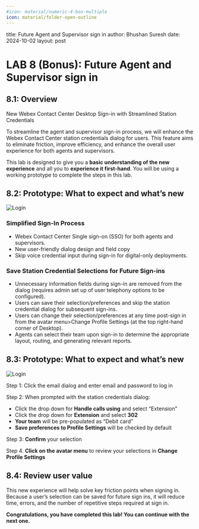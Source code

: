 ```yaml
---
#icon: material/numeric-4-box-multiple
icon: material/folder-open-outline
---
```


title: Future Agent and Supervisor sign in
author: Bhushan Suresh 
date: 2024-10-02
layout: post

# LAB 8 (Bonus): Future Agent and Supervisor sign in

## 8.1: Overview

New Webex Contact Center Desktop Sign-in with Streamlined Station Credentials

To streamline the agent and supervisor sign-in process, we will enhance the Webex Contact Center station credentials dialog for users. This feature aims to eliminate friction, improve efficiency, and enhance the overall user experience for both agents and supervisors.

This lab is designed to give you a **basic understanding of the new experience** and all you to **experience it first-hand**. You will be using a working prototype to complete the steps in this lab.


## 8.2: Prototype: What to expect and what’s new

 ![Login](../assets/images/Analyzer/topic1.png)

### Simplified Sign-In Process

- Webex Contact Center Single sign-on (SSO) for both agents and supervisors.
- New user-friendly dialog design and field copy
- Skip voice credential input during sign-in for digital-only deployments.
    

### Save Station Credential Selections for Future Sign-ins

- Unnecessary information fields during sign-in are removed from the dialog (requires admin set up of user telephony options to be configured).
- Users can save their selection/preferences and skip the station credential dialog for subsequent sign-ins.
- Users can change their selection/preferences at any time post-sign in from the avatar menu>Change Profile Settings (at the top right-hand corner of Desktop).
- Agents can select their team upon sign-in to determine the appropriate layout, routing, and generating relevant reports.

    

## 8.3: Prototype: What to expect and what’s new

  ![Login](../assets/images/Analyzer/topic1.png)

Step 1: Click the email dialog and enter email and password to log in

Step 2: When prompted with the station credentials dialog:

- Click the drop down for **Handle calls using** and select “Extension”
- Click the drop down for **Extension** and select **302**
- **Your team** will be pre-populated as “Debit card”
- **Save preferences to Profile Settings** will be checked by default

Step 3: 	**Confirm** your selection

Step 4.	**Click on the avatar menu** to review your selections in **Change Profile Settings**

      

## 8.4: Review user value

This new experience will help solve key friction points when signing in. Because a user’s selection can be saved for future sign ins, it will reduce time, errors, and the number of repetitive steps required at sign in.

**Congratulations, you have completed this lab! You can continue with the next one.**

